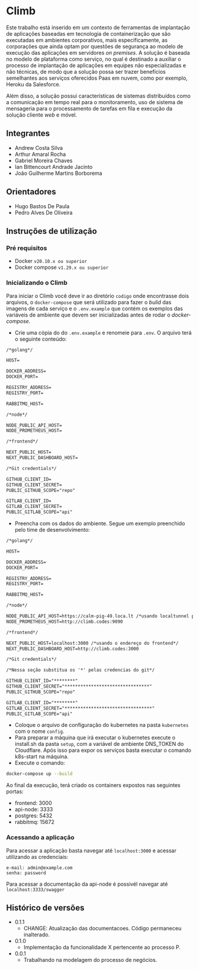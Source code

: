 # Climb

Este trabalho está inserido em um contexto de ferramentas de implantação de aplicações baseadas em tecnologia de containerização que são executadas em ambientes corporativos, mais especificamente, as corporações que ainda optam por questões de segurança ao modelo de execução das aplicações em servidores _on premises_. A solução é baseada no modelo de plataforma como serviço, no qual é destinado a auxiliar o processo de implantação de aplicações em equipes não especializadas e não técnicas, de modo que a solução possa ser trazer benefícios semelhantes aos serviços oferecidos Paas em nuvem, como por exemplo, Heroku da Salesforce.

Além disso, a solução possui características de sistemas distribuídos como a comunicação em tempo real para o monitoramento, uso de sistema de mensageria para o processamento de tarefas em fila e execução da solução cliente _web_ e móvel.

## Integrantes

- Andrew Costa Silva
- Arthur Amaral Rocha
- Gabriel Moreira Chaves
- Ian Bittencourt Andrade Jacinto
- João Guilherme Martins Borborema

## Orientadores

- Hugo Bastos De Paula
- Pedro Alves De Oliveira

## Instruções de utilização

### Pré requisitos

- Docker `v20.10.x ou superior`
- Docker compose `v1.29.x ou superior`

### Inicializando o Climb

Para iniciar o Climb você deve ir ao diretório `codigo` onde encontrasse dois arquivos, o `docker-compose` que será utilizado para fazer o _bulid_ das imagens de cada serviço e o `.env.example` que contém os exemplos das variáveis de ambiente que devem ser inicializadas antes de rodar o _docker-compose_.

- Crie uma cópia do do `.env.example` e renomeie para `.env`. O arquivo terá o seguinte conteúdo:

```txt
/*golang*/

HOST=

DOCKER_ADDRESS=
DOCKER_PORT=

REGISTRY_ADDRESS=
REGISTRY_PORT=

RABBITMQ_HOST=

/*node*/

NODE_PUBLIC_API_HOST=
NODE_PROMETHEUS_HOST=

/*frontend*/

NEXT_PUBLIC_HOST=
NEXT_PUBLIC_DASHBOARD_HOST=

/*Git credentials*/

GITHUB_CLIENT_ID=
GITHUB_CLIENT_SECRET=
PUBLIC_GITHUB_SCOPE="repo"

GITLAB_CLIENT_ID=
GITLAB_CLIENT_SECRET=
PUBLIC_GITLAB_SCOPE="api"
```

- Preencha com os dados do ambiente. Segue um exemplo preenchido pelo time de desenvolvimento:

```txt
/*golang*/

HOST=

DOCKER_ADDRESS=
DOCKER_PORT=

REGISTRY_ADDRESS=
REGISTRY_PORT=

RABBITMQ_HOST=

/*node*/

NODE_PUBLIC_API_HOST=https://calm-pig-49.loca.lt /*usando localtunnel para expor a porta 3333*/
NODE_PROMETHEUS_HOST=http://climb.codes:9090

/*frontend*/

NEXT_PUBLIC_HOST=localhost:3000 /*usando o endereço do frontend*/
NEXT_PUBLIC_DASHBOARD_HOST=http://climb.codes:3000

/*Git credentials*/

/*Nessa seção substitua os '*' pelas credencias do git*/

GITHUB_CLIENT_ID="********"
GITHUB_CLIENT_SECRET="********************************"
PUBLIC_GITHUB_SCOPE="repo"

GITLAB_CLIENT_ID="********"
GITLAB_CLIENT_SECRET="*********************************"
PUBLIC_GITLAB_SCOPE="api"
```

- Coloque o arquivo de configuração do kubernetes na pasta `kubernetes` com o nome `config`.
- Para preparar a máquina que irá executar o kubernetes execute o install.sh da pasta `setup`, com a variável de ambiente DNS_TOKEN do Cloudflare. Após isso para expor os serviços basta executar o comando k8s-start na máquina.
- Execute o comando:

```bash
docker-compose up --build
```

Ao final da execução, terá criado os containers expostos nas seguintes portas:

- frontend: 3000
- api-node: 3333
- postgres: 5432
- rabbitmq: 15672

### Acessando a aplicação

Para acessar a aplicação basta navegar até `localhost:3000` e acessar utilizando as credenciais:

```
e-mail: admin@example.com
senha: password
```

Para acessar a documentação da api-node é possivél navegar até `localhost:3333/swagger`

## Histórico de versões

- 0.1.1
  - CHANGE: Atualização das documentacoes. Código permaneceu inalterado.
- 0.1.0
  - Implementação da funcionalidade X pertencente ao processo P.
- 0.0.1
  - Trabalhando na modelagem do processo de negócios.
